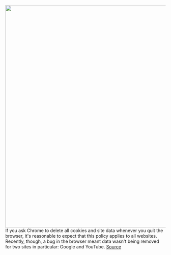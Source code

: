 <img src='https://cdn.vox-cdn.com/thumbor/y6nGYQELmHn8RIPZceu1psd5B-o=/0x0:2040x1360/1200x800/filters:focal(857x517:1183x843)/cdn.vox-cdn.com/uploads/chorus_image/image/67664776/acastro_180416_1777_chrome_0001.0.jpg' width='700px' /><br/>
If you ask Chrome to delete all cookies and site data whenever you quit the browser, it's reasonable to expect that this policy applies to all websites. Recently, though, a bug in the browser meant data wasn't being removed for two sites in particular: Google and YouTube.
<a href='https://www.theverge.com/2020/10/21/21526341/google-chrome-local-storage-cookies-youtube-search-bug-fix'> Source <a/>